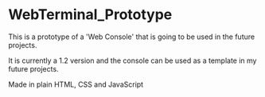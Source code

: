 # WebTerminal_Prototype
This is a prototype of a 'Web Console' that is going to be used in the future projects.

It is currently a 1.2 version and the console can be used as a template in my future projects.

Made in plain HTML, CSS and JavaScript
